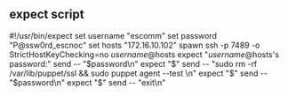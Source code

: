 ## expect script 

#!/usr/bin/expect
set username "escomm"
set password "P@ssw0rd_escnoc"
set hosts "172.16.10.102"
spawn ssh -p 7489 -o StrictHostKeyChecking=no $username@$hosts
expect "$username@$hosts's password:"
send -- "$password\n"
expect "$"
send -- "sudo rm -rf /var/lib/puppet/ssl && sudo puppet agent --test \n"
expect "$"
send -- "$password\n"
expect "$"
send -- "exit\n"